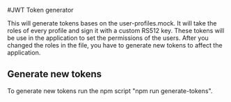 #JWT Token generator

This will generate tokens bases on the user-profiles.mock. It will take the roles of every profile and sign it with a custom RS512 key. 
These tokens will be use in the application to set the permissions of the users. After you changed the roles in the file, you have to generate new tokens to affect the application.

## Generate new tokens
To generate new tokens run the npm script "npm run generate-tokens".  
